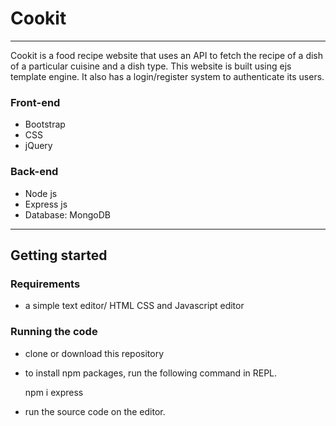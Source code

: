 # Cookit
***
Cookit is a food recipe website that uses an API to fetch the recipe of a dish of a particular cuisine and a dish type. This website is built using ejs template engine. It also has a login/register system to authenticate its users.

### Front-end
- Bootstrap
- CSS
- jQuery

### Back-end
- Node js
- Express js
- Database: MongoDB
***
## Getting started

### Requirements
- a simple text editor/ HTML CSS and Javascript editor
### Running the code
- clone or download this repository 
- to install npm packages, run the following command in REPL.

     npm i express
              
- run the source code on the editor.

